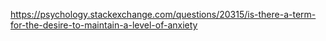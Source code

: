 https://psychology.stackexchange.com/questions/20315/is-there-a-term-for-the-desire-to-maintain-a-level-of-anxiety
